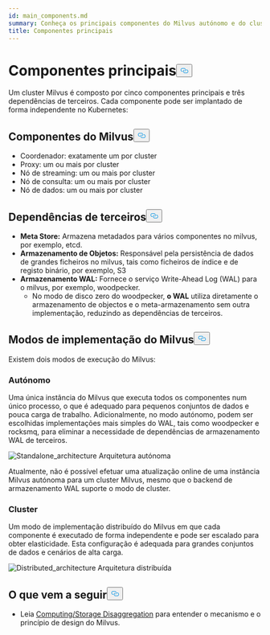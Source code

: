 ```yaml
---
id: main_components.md
summary: Conheça os principais componentes do Milvus autónomo e do cluster.
title: Componentes principais
---
```

<h1 id="Main-Components" class="common-anchor-header">Componentes principais<button data-href="#Main-Components" class="anchor-icon" translate="no">
      <svg translate="no"
        aria-hidden="true"
        focusable="false"
        height="20"
        version="1.1"
        viewBox="0 0 16 16"
        width="16"
      >
        <path
          fill="#0092E4"
          fill-rule="evenodd"
          d="M4 9h1v1H4c-1.5 0-3-1.69-3-3.5S2.55 3 4 3h4c1.45 0 3 1.69 3 3.5 0 1.41-.91 2.72-2 3.25V8.59c.58-.45 1-1.27 1-2.09C10 5.22 8.98 4 8 4H4c-.98 0-2 1.22-2 2.5S3 9 4 9zm9-3h-1v1h1c1 0 2 1.22 2 2.5S13.98 12 13 12H9c-.98 0-2-1.22-2-2.5 0-.83.42-1.64 1-2.09V6.25c-1.09.53-2 1.84-2 3.25C6 11.31 7.55 13 9 13h4c1.45 0 3-1.69 3-3.5S14.5 6 13 6z"
        ></path>
      </svg>
    </button></h1><p>Um cluster Milvus é composto por cinco componentes principais e três dependências de terceiros. Cada componente pode ser implantado de forma independente no Kubernetes:</p>
<h2 id="Milvus-components" class="common-anchor-header">Componentes do Milvus<button data-href="#Milvus-components" class="anchor-icon" translate="no">
      <svg translate="no"
        aria-hidden="true"
        focusable="false"
        height="20"
        version="1.1"
        viewBox="0 0 16 16"
        width="16"
      >
        <path
          fill="#0092E4"
          fill-rule="evenodd"
          d="M4 9h1v1H4c-1.5 0-3-1.69-3-3.5S2.55 3 4 3h4c1.45 0 3 1.69 3 3.5 0 1.41-.91 2.72-2 3.25V8.59c.58-.45 1-1.27 1-2.09C10 5.22 8.98 4 8 4H4c-.98 0-2 1.22-2 2.5S3 9 4 9zm9-3h-1v1h1c1 0 2 1.22 2 2.5S13.98 12 13 12H9c-.98 0-2-1.22-2-2.5 0-.83.42-1.64 1-2.09V6.25c-1.09.53-2 1.84-2 3.25C6 11.31 7.55 13 9 13h4c1.45 0 3-1.69 3-3.5S14.5 6 13 6z"
        ></path>
      </svg>
    </button></h2><ul>
<li>Coordenador: exatamente um por cluster</li>
<li>Proxy: um ou mais por cluster</li>
<li>Nó de streaming: um ou mais por cluster</li>
<li>Nó de consulta: um ou mais por cluster</li>
<li>Nó de dados: um ou mais por cluster</li>
</ul>
<h2 id="Third-party-dependencies" class="common-anchor-header">Dependências de terceiros<button data-href="#Third-party-dependencies" class="anchor-icon" translate="no">
      <svg translate="no"
        aria-hidden="true"
        focusable="false"
        height="20"
        version="1.1"
        viewBox="0 0 16 16"
        width="16"
      >
        <path
          fill="#0092E4"
          fill-rule="evenodd"
          d="M4 9h1v1H4c-1.5 0-3-1.69-3-3.5S2.55 3 4 3h4c1.45 0 3 1.69 3 3.5 0 1.41-.91 2.72-2 3.25V8.59c.58-.45 1-1.27 1-2.09C10 5.22 8.98 4 8 4H4c-.98 0-2 1.22-2 2.5S3 9 4 9zm9-3h-1v1h1c1 0 2 1.22 2 2.5S13.98 12 13 12H9c-.98 0-2-1.22-2-2.5 0-.83.42-1.64 1-2.09V6.25c-1.09.53-2 1.84-2 3.25C6 11.31 7.55 13 9 13h4c1.45 0 3-1.69 3-3.5S14.5 6 13 6z"
        ></path>
      </svg>
    </button></h2><ul>
<li><strong>Meta Store:</strong> Armazena metadados para vários componentes no milvus, por exemplo, etcd.</li>
<li><strong>Armazenamento de Objetos:</strong> Responsável pela persistência de dados de grandes ficheiros no milvus, tais como ficheiros de índice e de registo binário, por exemplo, S3</li>
<li><strong>Armazenamento WAL:</strong> Fornece o serviço Write-Ahead Log (WAL) para o milvus, por exemplo, woodpecker.<ul>
<li>No modo de disco zero do woodpecker, <strong>o WAL</strong> utiliza diretamente o armazenamento de objectos e o meta-armazenamento sem outra implementação, reduzindo as dependências de terceiros.</li>
</ul></li>
</ul>
<h2 id="Milvus-deployment-modes" class="common-anchor-header">Modos de implementação do Milvus<button data-href="#Milvus-deployment-modes" class="anchor-icon" translate="no">
      <svg translate="no"
        aria-hidden="true"
        focusable="false"
        height="20"
        version="1.1"
        viewBox="0 0 16 16"
        width="16"
      >
        <path
          fill="#0092E4"
          fill-rule="evenodd"
          d="M4 9h1v1H4c-1.5 0-3-1.69-3-3.5S2.55 3 4 3h4c1.45 0 3 1.69 3 3.5 0 1.41-.91 2.72-2 3.25V8.59c.58-.45 1-1.27 1-2.09C10 5.22 8.98 4 8 4H4c-.98 0-2 1.22-2 2.5S3 9 4 9zm9-3h-1v1h1c1 0 2 1.22 2 2.5S13.98 12 13 12H9c-.98 0-2-1.22-2-2.5 0-.83.42-1.64 1-2.09V6.25c-1.09.53-2 1.84-2 3.25C6 11.31 7.55 13 9 13h4c1.45 0 3-1.69 3-3.5S14.5 6 13 6z"
        ></path>
      </svg>
    </button></h2><p>Existem dois modos de execução do Milvus:</p>
<h3 id="Standalone" class="common-anchor-header">Autónomo</h3><p>Uma única instância do Milvus que executa todos os componentes num único processo, o que é adequado para pequenos conjuntos de dados e pouca carga de trabalho. Adicionalmente, no modo autónomo, podem ser escolhidas implementações mais simples do WAL, tais como woodpecker e rocksmq, para eliminar a necessidade de dependências de armazenamento WAL de terceiros.</p>
<p>
  
   <span class="img-wrapper"> <img translate="no" src="/docs/v2.6.x/assets/standalone_architecture.png" alt="Standalone_architecture" class="doc-image" id="standalone_architecture" />
   </span> <span class="img-wrapper"> <span>Arquitetura autónoma</span> </span></p>
<p>Atualmente, não é possível efetuar uma atualização online de uma instância Milvus autónoma para um cluster Milvus, mesmo que o backend de armazenamento WAL suporte o modo de cluster.</p>
<h3 id="Cluster" class="common-anchor-header">Cluster</h3><p>Um modo de implementação distribuído do Milvus em que cada componente é executado de forma independente e pode ser escalado para obter elasticidade. Esta configuração é adequada para grandes conjuntos de dados e cenários de alta carga.</p>
<p>
  
   <span class="img-wrapper"> <img translate="no" src="/docs/v2.6.x/assets/distributed_architecture.png" alt="Distributed_architecture" class="doc-image" id="distributed_architecture" />
   </span> <span class="img-wrapper"> <span>Arquitetura distribuída</span> </span></p>
<h2 id="Whats-next" class="common-anchor-header">O que vem a seguir<button data-href="#Whats-next" class="anchor-icon" translate="no">
      <svg translate="no"
        aria-hidden="true"
        focusable="false"
        height="20"
        version="1.1"
        viewBox="0 0 16 16"
        width="16"
      >
        <path
          fill="#0092E4"
          fill-rule="evenodd"
          d="M4 9h1v1H4c-1.5 0-3-1.69-3-3.5S2.55 3 4 3h4c1.45 0 3 1.69 3 3.5 0 1.41-.91 2.72-2 3.25V8.59c.58-.45 1-1.27 1-2.09C10 5.22 8.98 4 8 4H4c-.98 0-2 1.22-2 2.5S3 9 4 9zm9-3h-1v1h1c1 0 2 1.22 2 2.5S13.98 12 13 12H9c-.98 0-2-1.22-2-2.5 0-.83.42-1.64 1-2.09V6.25c-1.09.53-2 1.84-2 3.25C6 11.31 7.55 13 9 13h4c1.45 0 3-1.69 3-3.5S14.5 6 13 6z"
        ></path>
      </svg>
    </button></h2><ul>
<li>Leia <a href="/docs/pt/v2.6.x/four_layers.md">Computing/Storage Disaggregation</a> para entender o mecanismo e o princípio de design do Milvus.</li>
</ul>
